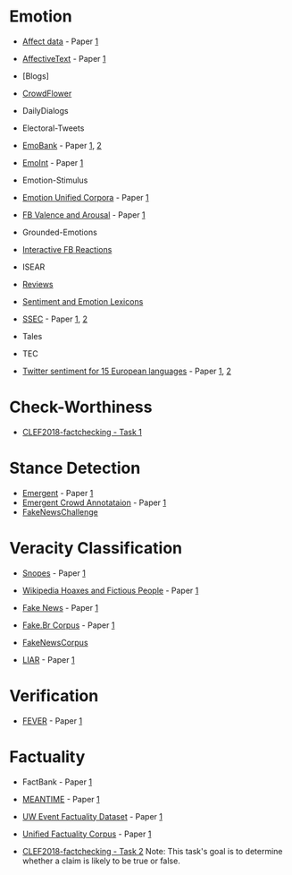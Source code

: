 # Emotion

- [Affect data](http://people.rc.rit.edu/~coagla/affectdata/index.html) - Paper [1](http://cogcomp.org/papers/Alm%20thesis(1).pdf)

- [AffectiveText](http://web.eecs.umich.edu/~mihalcea/affectivetext/) - Paper [1](http://web.eecs.umich.edu/~mihalcea/papers/strapparava.semeval07.pdf)

- [Blogs]

- [CrowdFlower](https://www.crowdflower.com/wp-content/uploads/2016/07/text_emotion.csv)

- DailyDialogs

- Electoral-Tweets

- [EmoBank](https://github.com/JULIELab/EmoBank) - Paper [1](https://aclweb.org/anthology/E17-2092), [2](https://sigann.github.io/LAW-XI-2017/papers/LAW01.pdf)

- [EmoInt](http://saifmohammad.com/WebPages/EmotionIntensity-SharedTask.html) - Paper [1](http://saifmohammad.com/WebDocs/TweetEmotionIntensities-starsem2017.pdf)

- Emotion-Stimulus

- [Emotion Unified Corpora](https://github.com/sarnthil/unify-emotion-datasets) - Paper [1](https://aclweb.org/anthology/C18-1179)

- [FB Valence and Arousal](http://wwbp.org/downloads/public_data/dataset-fb-valence-arousal-anon.csv) - Paper [1](https://wwbp.org/papers/va16wassa.pdf)

- Grounded-Emotions

- [Interactive FB Reactions](https://github.com/minimaxir/interactive-facebook-reactions) 

- ISEAR
- [Reviews](https://www.cs.uic.edu/~liub/FBS/sentiment-analysis.html#datasets)


- [Sentiment and Emotion Lexicons](http://saifmohammad.com/WebPages/lexicons.html) 

- [SSEC](http://www.romanklinger.de/ssec/) - Paper [1](http://www.romanklinger.de/publications/Schuff-etal-2017.pdf), [2](https://dl.acm.org/citation.cfm?id=3003433)

- Tales

- TEC

- [Twitter sentiment for 15 European languages](https://www.clarin.si/repository/xmlui/handle/11356/1054) - Paper [1](https://journals.plos.org/plosone/article?id=10.1371/journal.pone.0155036), [2](https://journals.plos.org/plosone/article?id=10.1371/journal.pone.0194317)

# Check-Worthiness

- [CLEF2018-factchecking - Task 1](https://github.com/clef2018-factchecking/clef2018-factchecking)


# Stance Detection

- [Emergent](https://github.com/willferreira/mscproject) - Paper [1](https://www.aclweb.org/anthology/N16-1138)
- [Emergent Crowd Annotataion](https://github.com/thanhan/fc-aaai18) - Paper [1](http://www.cs.utexas.edu/~atn/nguyen-aaai18.pdf)
- [FakeNewsChallenge](https://github.com/FakeNewsChallenge/fnc-1)

# Veracity Classification
- [Snopes](https://www.mpi-inf.mpg.de/departments/databases-and-information-systems/research/impact/web-credibility-analysis/) - Paper [1](https://people.mpi-inf.mpg.de/~jstroetge/papers/2017-WWW-PopatEtAl-WhereTheTruthLies.pdf)

- [Wikipedia Hoaxes and Fictious People](https://www.mpi-inf.mpg.de/departments/databases-and-information-systems/research/impact/web-credibility-analysis/) - Paper [1](https://people.mpi-inf.mpg.de/~jstroetge/papers/2017-WWW-PopatEtAl-WhereTheTruthLies.pdf) 

- [Fake News](http://web.eecs.umich.edu/~mihalcea/downloads/fakeNewsDatasets.zip) - Paper [1](https://aclweb.org/anthology/C18-1287)

- [Fake.Br Corpus](https://github.com/RafaelMonteiro95/FakeNilc) - Paper [1](http://conteudo.icmc.usp.br/pessoas/taspardo/PROPOR2018-MonteiroEtAl.pdf)

- [FakeNewsCorpus](https://github.com/several27/FakeNewsCorpus)
- [LIAR](https://www.cs.ucsb.edu/~william/data/liar_dataset.zip) - Paper [1](https://www.aclweb.org/anthology/P17-2067)

# Verification

- [FEVER](http://fever.ai/resources.html) - Paper [1](https://aclweb.org/anthology/N18-1074)

# Factuality

- FactBank - Paper [1](https://link.springer.com/article/10.1007/s10579-009-9089-9)
- [MEANTIME](http://www.newsreader-project.eu/results/data/wikinews/) - Paper [1](http://www.lrec-conf.org/proceedings/lrec2016/pdf/488_Paper.pdf)
- [UW Event Factuality Dataset](https://bitbucket.org/kentonl/factuality-data) - Paper [1](http://kentonl.com/pub/lacz-emnlp.2015.pdf)
- [Unified Factuality Corpus](https://github.com/gabrielStanovsky/unified-factuality) - Paper [1](https://gabrielstanovsky.github.io/assets/papers/acl17/paper.pdf)

- [CLEF2018-factchecking - Task 2](https://github.com/clef2018-factchecking/clef2018-factchecking)
Note: This task's goal is to determine whether a claim is likely to be true or false.

